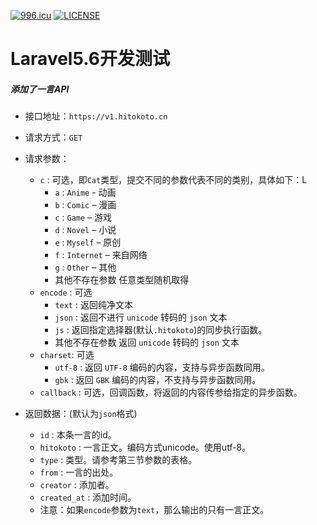 [![996.icu](https://img.shields.io/badge/link-996.icu-red.svg)](https://996.icu)
[![LICENSE](https://img.shields.io/badge/license-Anti%20996-blue.svg)](https://github.com/996icu/996.ICU/blob/master/LICENSE)

# Laravel5.6开发测试

##### 添加了一言API

* 接口地址：`https://v1.hitokoto.cn`
* 请求方式：`GET`
* 请求参数：
    * `c` : 可选，即`Cat`类型，提交不同的参数代表不同的类别，具体如下：L
        * `a`	:   `Anime` - 动画
        * `b`	:   `Comic` – 漫画
        * `c`	:   `Game` – 游戏
        * `d`	:   `Novel` – 小说
        * `e`	:   `Myself` – 原创
        * `f`	:   `Internet` – 来自网络
        * `g`	:   `Other` – 其他
        * 其他不存在参数	任意类型随机取得
    * `encode` : 可选
        * `text` :    返回纯净文本
        * `json` :	返回不进行 `unicode` 转码的 `json` 文本
        * `js`   :	返回指定选择器(默认`.hitokoto`)的同步执行函数。
        * 其他不存在参数	返回 `unicode` 转码的 `json` 文本
    * `charset`: 可选
        * `utf-8`	: 返回 `UTF-8` 编码的内容，支持与异步函数同用。
        * `gbk`	: 返回 `GBK` 编码的内容，不支持与异步函数同用。 
    * `callback` : 可选，回调函数，将返回的内容传参给指定的异步函数。
    
* 返回数据：(默认为`json`格式)
    * `id`	        :    本条一言的id。
    * `hitokoto`    :   一言正文。编码方式unicode。使用utf-8。
    * `type`	    :   类型。请参考第三节参数的表格。
    * `from`	    :   一言的出处。
    * `creator`	    :   添加者。
    * `created_at`	:   添加时间。
    * 注意：如果`encode`参数为`text`，那么输出的只有一言正文。
